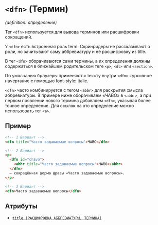 # `<dfn>` (Термин)

_(definition: определение)_

Тег `<dfn>` используется для вывода терминов или расшифровки сокращений.

У `<dfn>` есть встроенная роль term. Скринридеры не рассказывают о роли, но зачитывают саму аббревиатуру и её расшифровку из title.

В тег `<dfn>` оборачиваются сами термины, а их определения должны содержаться в ближайшем родительском теге `<p>`, `<dl>` или `<section>`.

По умолчанию браузеры применяют к тексту внутри `<dfn>` курсивное начертание с помощью font-style: italic.

`<dfn>` часто комбинируется с тегом `<abbr>` для раскрытия смысла аббревиатуры. В примере ниже оборачиваем «ЧАВО» в `<abbr>`, а при первом появлении нового термина добавляем `<dfn>`, указывая более точное определение. Для ссылок на это определение можно использовать тег `<a>`.

## Пример

```html
<!-- 1 Вариант -->
<dfn title="Часто задаваемые вопросы">ЧАВО</dfn>

<!-- 2 Вариант -->
<p>
  <dfn id="chavo">
    <abbr title="Часто задаваемые вопросы">ЧАВО</abbr>
  </dfn>
  — сокращённая форма фразы «Часто задаваемые вопросы».
</p>

<!-- 3 Вариант -->
<dfn>Часто задаваемые вопросы</dfn>
```

## Атрибуты

- [`title (РАСШИФРОВКА АББРЕВИАТУРЫ, ТЕРМИНА)`](../ATTRIBUTES/title.md)
